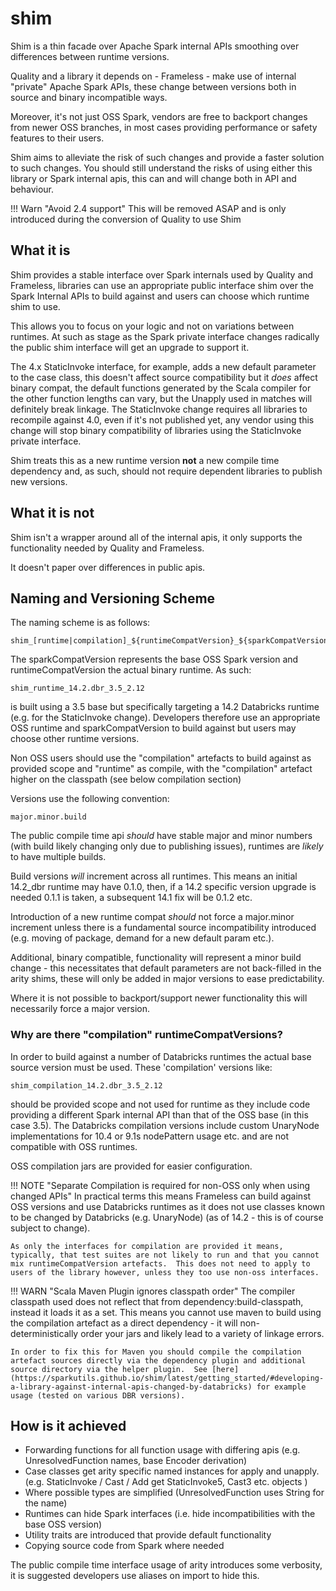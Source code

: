 # shim

Shim is a thin facade over Apache Spark internal APIs smoothing over differences between runtime versions.

Quality and a library it depends on - Frameless - make use of internal "private" Apache Spark APIs, these change between versions both in source and binary incompatible ways.

Moreover, it's not just OSS Spark, vendors are free to backport changes from newer OSS branches, in most cases providing performance or safety features to their users.

Shim aims to alleviate the risk of such changes and provide a faster solution to such changes.  You should still understand the risks of using either this library or Spark internal apis, this can and will change both in API and behaviour. 

!!! Warn "Avoid 2.4 support"
    This will be removed ASAP and is only introduced during the conversion of Quality to use Shim

## What it is

Shim provides a stable interface over Spark internals used by Quality and Frameless, libraries can use an appropriate public interface shim over the Spark Internal APIs to build against and users can choose which runtime shim to use.

This allows you to focus on your logic and not on variations between runtimes.  At such as stage as the Spark private interface changes radically the public shim interface will get an upgrade to support it.

The 4.x StaticInvoke interface, for example, adds a new default parameter to the case class, this doesn't affect source compatibility but it *does* affect binary compat, the default functions generated by the Scala compiler for the other function lengths can vary, but the Unapply used in matches will definitely break linkage.  The StaticInvoke change requires all libraries to recompile against 4.0, even if it's not published yet, any vendor using this change will stop binary compatibility of libraries using the StaticInvoke private interface.  

Shim treats this as a new runtime version **not** a new compile time dependency and, as such, should not require dependent libraries to publish new versions.

## What it is not

Shim isn't a wrapper around all of the internal apis, it only supports the functionality needed by Quality and Frameless.

It doesn't paper over differences in public apis.

## Naming and Versioning Scheme

The naming scheme is as follows:

    shim_[runtime|compilation]_${runtimeCompatVersion}_${sparkCompatVersion}_${scalaCompatVersion}

The sparkCompatVersion represents the base OSS Spark version and runtimeCompatVersion the actual binary runtime.  As such:

    shim_runtime_14.2.dbr_3.5_2.12

is built using a 3.5 base but specifically targeting a 14.2 Databricks runtime (e.g. for the StaticInvoke change).  Developers therefore use an appropriate OSS runtime and sparkCompatVersion to build against but users may choose other runtime versions.

Non OSS users should use the "compilation" artefacts to build against as provided scope and "runtime" as compile, with the "compilation" artefact higher on the classpath (see below compilation section)

Versions use the following convention:

    major.minor.build

The public compile time api _should_ have stable major and minor numbers (with build likely changing only due to publishing issues), runtimes are _likely_ to have multiple builds.

Build versions _will_ increment across all runtimes.  This means an initial 14.2_dbr runtime may have 0.1.0, then, if a 14.2 specific version upgrade is needed 0.1.1 is taken, a subsequent 14.1 fix will be 0.1.2 etc.

Introduction of a new runtime compat _should_ not force a major.minor increment unless there is a fundamental source incompatibility introduced (e.g. moving of package, demand for a new default param etc.).

Additional, binary compatible, functionality will represent a minor build change - this necessitates that default parameters are not back-filled in the arity shims, these will only be added in major versions to ease predictability.

Where it is not possible to backport/support newer functionality this will necessarily force a major version.

### Why are there "compilation" runtimeCompatVersions?

In order to build against a number of Databricks runtimes the actual base source version must be used.  These 'compilation' versions like:

    shim_compilation_14.2.dbr_3.5_2.12

should be provided scope and not used for runtime as they include code providing a different Spark internal API than that of the OSS base (in this case 3.5).  The Databricks compilation versions include custom UnaryNode implementations for 10.4 or 9.1s nodePattern usage etc. and are not compatible with OSS runtimes.

OSS compilation jars are provided for easier configuration.

!!! NOTE "Separate Compilation is required for non-OSS only when using changed APIs"
    In practical terms this means Frameless can build against OSS versions and use Databricks runtimes as it does not use classes known to be changed by Databricks (e.g. UnaryNode) (as of 14.2 - this is of course subject to change).

    As only the interfaces for compilation are provided it means, typically, that test suites are not likely to run and that you cannot mix runtimeCompatVersion artefacts.  This does not need to apply to users of the library however, unless they too use non-oss interfaces.

!!! WARN "Scala Maven Plugin ignores classpath order"
    The compiler classpath used does not reflect that from dependency:build-classpath, instead it loads it as a set.  This means you cannot use maven to build using the compilation artefact as a direct dependency - it will non-deterministically order your jars and likely lead to a variety of linkage errors.

    In order to fix this for Maven you should compile the compilation artefact sources directly via the dependency plugin and additional source directory via the helper plugin.  See [here](https://sparkutils.github.io/shim/latest/getting_started/#developing-a-library-against-internal-apis-changed-by-databricks) for example usage (tested on various DBR versions). 

## How is it achieved

* Forwarding functions for all function usage with differing apis (e.g. UnresolvedFunction names, base Encoder derivation)
* Case classes get arity specific named instances for apply and unapply. (e.g. StaticInvoke / Cast / Add get StaticInvoke5, Cast3 etc. objects )
* Where possible types are simplified (UnresolvedFunction uses String for the name)
* Runtimes can hide Spark interfaces (i.e. hide incompatibilities with the base OSS version)
* Utility traits are introduced that provide default functionality 
* Copying source code from Spark where needed

The public compile time interface usage of arity introduces some verbosity, it is suggested developers use aliases on import to hide this.
 
